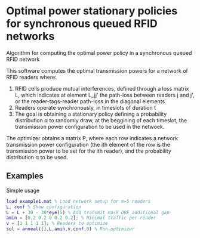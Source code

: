 # Optimal power stationary policies for synchronous queued RFID networks
Algorithm for computing the optimal power policy in a synchronous queued RFID network

This software computes the optimal transmission powers for a network of RFID readers where:

1) RFID cells produce mutual interferences, defined through a loss matrix L, which indicates at element L_jj' 
the path-loss between readers j and j', or the reader-tags-reader path-loss in the diagonal elements
2) Readers operate synchronously, in timeslots of duration t
3) The goal is obtaining a stationary policy defining a probability distribution α to randomly draw, at the beggining of each timeslot, 
the transmission power configuration to be used in the netwoek. 

The optimizer obtains a matrix P, where each row indicates a network transmission power configuration (the ith element of 
the row is the transmission power to be set for the ith reader), and the probability distribution α to be used. 

<h2> Examples </h2>

Simple usage

```matlab
load example1.mat % Load network setup for m=5 readers
L, conf % Show configuration
L = L + 30 - 30*eye(5) % Add transmit mask DRE additional gap
amin = [0.2 0.2 0 0.2 0.2]; % Minimal traffic per reader
v = [1 1 1 1 1]; % Readers to optimize
sol = anneal([],L,amin,v,conf,0) % Run optimizer
```
